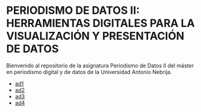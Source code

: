 # PERIODISMO DE DATOS II: HERRAMIENTAS DIGITALES PARA LA VISUALIZACIÓN Y PRESENTACIÓN DE DATOS

Bienvenido al repositorio de la asignatura Periodismo de Datos II del máster en periodismo digital y de datos de la Universidad Antonio Nebrija.

- [ad1](https://nebrijas.github.io/Periodismodedatos_juancamilobohorquez/ad1.html)
- [ad2](https://nebrijas.github.io/Periodismodedatos_juancamilobohorquez/ad2.html)
- [ad3](https://nebrijas.github.io/Periodismodedatos_juancamilobohorquez/api-covid19-pandas-plot.ipynb)
- [ad4](https://nebrijas.github.io/Periodismodedatos_juancamilobohorquez/tipo.html)


